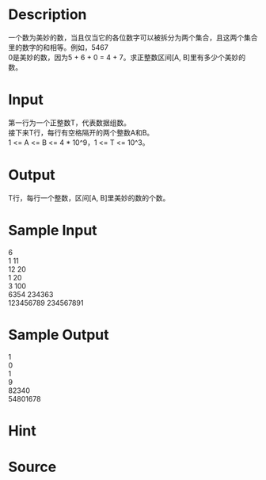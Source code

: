 
# Description

<div class="content"><div>
<div>一个数为美妙的数，当且仅当它的各位数字可以被拆分为两个集合，且这两个集合里的数字的和相等。例如，5467</div>
<div>0是美妙的数，因为5 + 6 + 0 = 4 + 7。求正整数区间[A, B]里有多少个美妙的数。</div>
<div></div>
</div>
<p></p></div>

# Input

<div class="content"><div>
<div>第一行为一个正整数T，代表数据组数。</div>
<div>接下来T行，每行有空格隔开的两个整数A和B。</div>
<div>1 &lt;= A &lt;= B &lt;= 4 * 10^9，1 &lt;= T &lt;= 10^3。</div>
<div></div>
</div>
<p></p></div>

# Output

<div class="content"><div>
<div>T行，每行一个整数，区间[A, B]里美妙的数的个数。</div>
<div></div>
</div>
<p></p></div>

# Sample Input

<div class="content"><span class="sampledata">6<br/>
1 11<br/>
12 20<br/>
1 20<br/>
3 100<br/>
6354 234363<br/>
123456789 234567891</span></div>

# Sample Output

<div class="content"><span class="sampledata">1<br/>
0<br/>
1<br/>
9<br/>
82340<br/>
54801678</span></div>

# Hint

<div class="content"><p></p></div>

# Source

<div class="content"><p><a href="problemset.php?search="></a></p></div>


